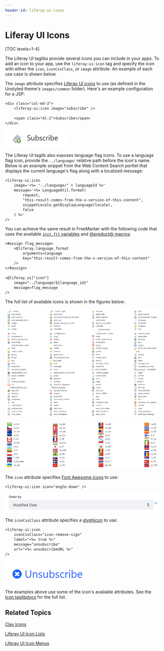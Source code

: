 ```yaml
---
header-id: liferay-ui-icons
---
```


# Liferay UI Icons

[TOC levels=1-4]

The Liferay UI taglibs provide several icons you can include in your apps. To 
add an icon to your app, use the `liferay-ui:icon` tag and specify the icon with 
either the `icon`, `iconCssClass`, or `image` attribute. An example of each use 
case is shown below.

The `image` attribute specifies 
[Liferay UI icons](https://github.com/liferay/liferay-portal/tree/7.1.x/modules/apps/frontend-theme/frontend-theme-unstyled/src/main/resources/META-INF/resources/_unstyled/images) 
to use (as defined in the Unstyled theme's `images/common` folder). Here's an
example configuration for a JSP:

    <div class="col-md-3">
    	<liferay-ui:icon image="subscribe" />

    	<span class="ml-2">Subscribe</span>
    </div>

![Figure 1: Use the image attribute to use a theme icon.](../../../images/liferay-ui-taglib-icon-subscribe.png)

The Liferay UI taglib also exposes language flag icons. To use a language flag 
icon, provide the `../language/` relative path before the icon's name. Below is
an example snippet from the Web Content Search portlet that displays the
current language's flag along with a localized message:

    <liferay-ui:icon
        image='<%= "../language/" + languageId %>'
        message='<%= LanguageUtil.format(
            request,
            "this-result-comes-from-the-x-version-of-this-content",
            snippetLocale.getDisplayLanguage(locale),
            false
        ) %>'
    />
    
You can achieve the same result in FreeMarker with the following code that uses 
the available 
[`init.ftl` variables](https://github.com/liferay/liferay-portal/blob/7.1.x/modules/apps/frontend-theme/frontend-theme-unstyled/src/main/resources/META-INF/resources/_unstyled/templates/init.ftl) 
and 
[@product@ macros](/docs/7-1/tutorials/-/knowledge_base/t/using-liferays-macros-in-your-theme):

    <#assign flag_message>
        <@liferay.language_format 
            arguments=language 
            key="this-result-comes-from-the-x-version-of-this-content" 
        />
    </#assign>

    <@liferay_ui["icon"]
        image="../language/${language_id}"
        message=flag_message
    />

The full list of available icons is shown in the figures below:

![Figure 2: The Liferay UI taglib offers multiple icons for use in your app.](../../../images/liferay-ui-taglib-icons.png)

![Figure 3: Liferay UI icons can be configured based on language.](../../../images/liferay-ui-taglib-icon-flags.png)

The `icon` attribute specifies 
[Font Awesome icons](https://fontawesome.com/v3.2.1/icons/) 
to use:

    <liferay-ui:icon icon="angle-down" />

![Figure 4: You can use the icon attribute to include Font Awesome icons in your app.](../../../images/liferay-ui-taglib-icon-angle-down.png)

The `iconCssClass` attribute specifies a 
[glyphicon](http://marcoceppi.github.io/bootstrap-glyphicons/) 
to use:

    <liferay-ui:icon
        iconCssClass="icon-remove-sign"
        label="<%= true %>"
        message="unsubscribe"
        url="<%= unsubscribeURL %>"
    />

![Figure 5: You can use Font Awesome icons in your app.](../../../images/liferay-ui-taglib-icon-css-class.png)

The examples above use some of the icon's available attributes. See the 
[Icon taglibdocs](@platform-ref@/7.1-latest/taglibs/util-taglib/liferay-ui/icon.html) 
for the full list. 

## Related Topics

[Clay Icons](/docs/7-1/tutorials/-/knowledge_base/t/clay-icons)

[Liferay UI Icon Lists](/docs/7-1/tutorials/-/knowledge_base/t/liferay-ui-icon-lists)

[Liferay UI Icon Menus](/docs/7-1/tutorials/-/knowledge_base/t/liferay-ui-icon-menus)
